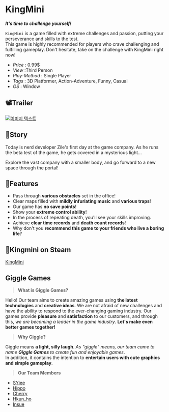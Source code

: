 # KingMini

***It's time to challenge yourself!***

`KingMini` is a game filled with extreme challenges and passion, putting your perseverance and skills to the test.   
This game is highly recommended for players who crave challenging and fulfilling gameplay. Don't hesitate, take on the challenge with KingMini right now!

- *Price* : 0.99$
- *View* :Third Person
- *Play-Method* : Single Player
- *Tags* : 3D Platformer, Action-Adventure, Funny, Casual
- *OS* : Window

## 📽️Trailer
[![이미지 텍스트](http://img.youtube.com/vi/Z_AtXHbdEzY/0.jpg)](https://www.youtube.com/watch?v=Z_AtXHbdEzY)

## 📖Story
Today is nerd developer Zile's first day at the game company. As he runs the beta test of the game, he gets covered in a mysterious light...

Explore the vast company with a smaller body, and go forward to a new space through the portal!


## 📌Features

- Pass through **various obstacles** set in the office!
- Clear maps filled with **mildly infuriating music** and **various traps**!
- Our game has **no save points**!
- Show your **extreme control ability**!
- In the process of repeating death, you'll see your skills improving.
- Achieve **clear time records** and **death count records**!
- Why don't you **recommend this game to your friends who live a boring life**?

## 🔗Kingmini on Steam

[KingMini](https://store.steampowered.com/app/2336310/KingMini/)

## Giggle Games
> **What is Giggle Games?**  

Hello! Our team aims to create amazing games using **the latest technologies** and **creative ideas**. We are not afraid of new challenges and have the ability to respond to the ever-changing gaming industry. Our games provide **pleasure** and **satisfaction** to our customers, and through this, *we are becoming a leader in the game industry*. **Let's make even better games together!**

> **Why Giggle?**  
 
Giggle means **a light, silly laugh**. *As "giggle" means, our team came to name **Giggle Games** to create fun and enjoyable games*.  
In addition, it contains the intention to **entertain users with cute graphics and simple gameplay**.


> **Our Team Members**
- [SYiee](https://github.com/SYiee)
- [Hippo](https://github.com/grace7040)
- [Cherry]()
- [Hkun_ho](https://velog.io/@hkun_ho/about)
- [Insue]()

